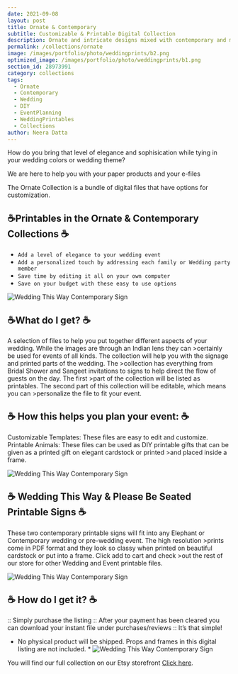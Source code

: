 ```yaml
---
date: 2021-09-08 
layout: post
title: Ornate & Contemporary
subtitle: Customizable & Printable Digital Collection
description: Ornate and intricate designs mixed with contemporary and modern stationary options. 
permalink: /collections/ornate
image: /images/portfolio/photo/weddingprints/b2.png
optimized_image: /images/portfolio/photo/weddingprints/b1.png
section_id: 28973991
category: collections
tags:
  - Ornate
  - Contemporary
  - Wedding
  - DIY
  - EventPlanning
  - WeddingPrintables
  - Collections
author: Neera Datta
---
```

How do you bring that level of elegance and sophisication while tying in your wedding colors or wedding theme? 

 We are here to help you with your paper products and your e-files

The Ornate Collection is a bundle of digital files that have options for customization. 


## ☕Printables in the Ornate & Contemporary Collections ☕

- `Add a level of elegance to your wedding event`
- `Add a personalized touch by addressing each family or Wedding party member`
- `Save time by editing it all on your own computer`
- `Save on your budget with these easy to use options`

![Wedding This Way Contemporary Sign](https://i.etsystatic.com/21226651/r/il/c01b3c/4387598774/il_1588xN.4387598774_tgfs.jpg)

## ☕What do I get? ☕
A selection of files to help you put together different aspects of your wedding. While the images are through an Indian lens they can >certainly be used for events of all kinds. The collection will help you with the signage and printed parts of the wedding. The >collection has everything from Bridal Shower and Sangeet invitations to signs to help direct the flow of guests on the day. The first >part of the collection will be listed as printables. The second part of this collection will be editable, which means you can >personalize the file to fit your event.

## ☕ How this helps you plan your event: ☕
Customizable Templates: These files are easy to edit and customize. 
Printable Animals: These files can be used as DIY printable gifts that can be given as a printed gift on elegant cardstock or printed >and placed inside a frame.

![Wedding This Way Contemporary Sign](https://i.etsystatic.com/21226651/r/il/2c373d/4353858868/il_1588xN.4353858868_nw70.jpg
)


## ☕ Wedding This Way & Please Be Seated Printable Signs ☕
These two contemporary printable signs will fit into any Elephant or Contemporary wedding or pre-wedding event. The high resolution >prints come in PDF format and they look so classy when printed on beautiful cardstock or put into a frame. Click add to cart and check >out the rest of our store for other Wedding and Event printable files. 

![Wedding This Way Contemporary Sign](https://i.etsystatic.com/21226651/r/il/059920/4353737686/il_1588xN.4353737686_2wik.jpg)


## ☕ How do I get it? ☕
 ::  Simply purchase the listing 
 ::  After your payment has been cleared you can download your instant file under purchases/reviews
 ::  It’s that simple!

 * No physical product will be shipped. Props and frames in this digital listing are not included. *
![Wedding This Way Contemporary Sign](https://i.etsystatic.com/21226651/r/il/f46ed5/4353736068/il_1588xN.4353736068_lasb.jpg)








You will find our full collection on our Etsy storefront [Click here](https://www.etsy.com/shop/TwoCupsOfChaa).